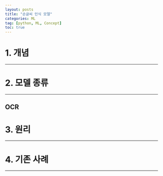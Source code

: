 ```yaml
---
layout: posts
title: "손글씨 인식 모델"
categories: ML
tag: [python, ML, Concept]
toc: true
---
```


# 1. 개념

---

# 2. 모델 종류

---

## OCR

# 3. 원리

---

# 4. 기존 사례

---
